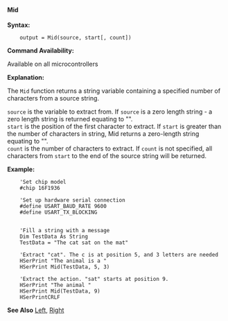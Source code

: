 <div class="section">

<div class="titlepage">

<div>

<div>

#### <span id="mid"></span>Mid

</div>

</div>

</div>

<span class="strong">**Syntax:**</span>

``` screen
    output = Mid(source, start[, count])
```

<span class="strong">**Command Availability:**</span>

Available on all microcontrollers

<span class="strong">**Explanation:**</span>

The `Mid` function returns a string variable containing a specified
number of characters from a source string.

`source` is the variable to extract from. If `source` is a zero length
string - a zero length string is returned equating to "".  
`start` is the position of the first character to extract. If `start` is
greater than the number of characters in string, Mid returns a
zero-length string equating to "".  
`count` is the number of characters to extract. If `count` is not
specified, all characters from `start` to the end of the source string
will be returned.

<span class="strong">**Example:**</span>

``` screen
    'Set chip model
    #chip 16F1936

    'Set up hardware serial connection
    #define USART_BAUD_RATE 9600
    #define USART_TX_BLOCKING


    'Fill a string with a message
    Dim TestData As String
    TestData = "The cat sat on the mat"

    'Extract "cat". The c is at position 5, and 3 letters are needed
    HSerPrint "The animal is a "
    HSerPrint Mid(TestData, 5, 3)

    'Extract the action. "sat" starts at position 9.
    HSerPrint "The animal "
    HSerPrint Mid(TestData, 9)
    HSerPrintCRLF
```

<span class="strong">**See Also**</span>
<a href="left" class="link" title="Left">Left</a>,
<a href="right" class="link" title="Right">Right</a>

</div>

